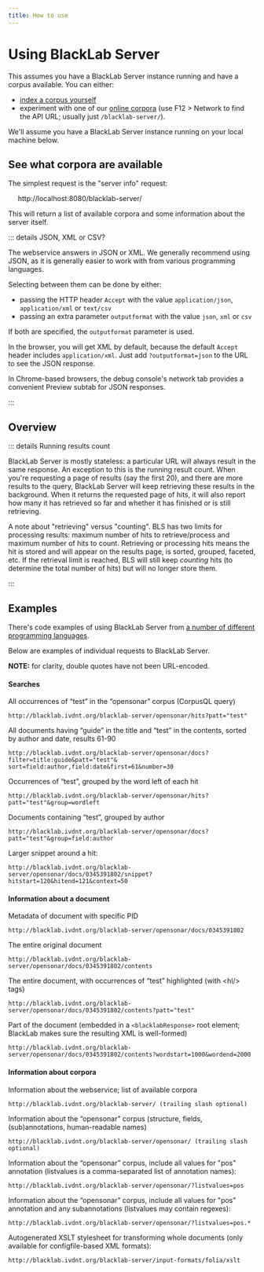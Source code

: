 ```yaml
---
title: How to use
---
```

# Using BlackLab Server

This assumes you have a BlackLab Server instance running and have a corpus available. You can either:

- [index a corpus yourself](/guide/getting-started.html) 
- experiment with one of our [online corpora](/guide/#try-it-online) (use F12 > Network to find the API URL; usually just `/blacklab-server/`).

We'll assume you have a BlackLab Server instance running on your local machine below.

## See what corpora are available

The simplest request is the "server info" request:

&nbsp;&nbsp;&nbsp;&nbsp;&nbsp;http://localhost:8080/blacklab-server/

This will return a list of available corpora and some information about the server itself.

::: details JSON, XML or CSV?

The webservice answers in JSON or XML. We generally recommend using JSON, as it is generally easier to work with from various programming languages.

Selecting between them can be done by either:

- passing the HTTP header `Accept` with the value `application/json`, `application/xml` or `text/csv`
- passing an extra parameter `outputformat` with the value `json`, `xml` or `csv`

If both are specified, the `outputformat` parameter is used.

In the browser, you will get XML by default, because the default `Accept` header includes `application/xml`. Just add `?outputformat=json` to the URL to see the JSON response.

In Chrome-based browsers, the debug console's network tab provides a convenient Preview subtab for JSON responses. 

:::

## Overview

::: details Running results count

BlackLab Server is mostly stateless: a particular URL will always result in the same response. An exception to this is the running result count. When you're requesting a page of results (say the first 20), and there are more results to the query, BlackLab Server will keep retrieving these results in the background. When it returns the requested page of hits, it will also report how many it has retrieved so far and whether it has finished or is still retrieving.

A note about "retrieving" versus "counting". BLS has two limits for processing results: maximum number of hits to retrieve/process and maximum number of hits to count. Retrieving or processing hits means the hit is stored and will appear on the results page, is sorted, grouped, faceted, etc. If the retrieval limit is reached, BLS will still keep _counting_ hits (to determine the total number of hits) but will no longer store them.

:::

## Examples

There's code examples of using BlackLab Server from [a number of different programming languages](from-different-languages.md).

Below are examples of individual requests to BlackLab Server.

**NOTE:** for clarity, double quotes have not been URL-encoded.

#### Searches

All occurrences of “test” in the “opensonar” corpus (CorpusQL query)

    http://blacklab.ivdnt.org/blacklab-server/opensonar/hits?patt="test"

All documents having “guide” in the title and “test” in the contents, sorted by author and date, results 61-90

    http://blacklab.ivdnt.org/blacklab-server/opensonar/docs?filter=title:guide&patt="test"& sort=field:author,field:date&first=61&number=30

Occurrences of “test”, grouped by the word left of each hit

    http://blacklab.ivdnt.org/blacklab-server/opensonar/hits?patt="test"&group=wordleft

Documents containing “test”, grouped by author

    http://blacklab.ivdnt.org/blacklab-server/opensonar/docs?patt="test"&group=field:author

Larger snippet around a hit:

    http://blacklab.ivdnt.org/blacklab-server/opensonar/docs/0345391802/snippet?hitstart=120&hitend=121&context=50

#### Information about a document

Metadata of document with specific PID

    http://blacklab.ivdnt.org/blacklab-server/opensonar/docs/0345391802

The entire original document

    http://blacklab.ivdnt.org/blacklab-server/opensonar/docs/0345391802/contents

The entire document, with occurrences of “test” highlighted (with <hl/\> tags)

    http://blacklab.ivdnt.org/blacklab-server/opensonar/docs/0345391802/contents?patt="test"

Part of the document (embedded in a `<blacklabResponse>` root element; BlackLab makes sure the resulting XML is well-formed)

    http://blacklab.ivdnt.org/blacklab-server/opensonar/docs/0345391802/contents?wordstart=1000&wordend=2000


#### Information about corpora

Information about the webservice; list of available corpora

    http://blacklab.ivdnt.org/blacklab-server/ (trailing slash optional)

Information about the “opensonar” corpus (structure, fields, (sub)annotations, human-readable names)

    http://blacklab.ivdnt.org/blacklab-server/opensonar/ (trailing slash optional)

Information about the “opensonar” corpus, include all values for "pos" annotation (listvalues is a comma-separated list of annotation names):

    http://blacklab.ivdnt.org/blacklab-server/opensonar/?listvalues=pos

Information about the “opensonar” corpus, include all values for "pos" annotation and any subannotations (listvalues may contain regexes):

    http://blacklab.ivdnt.org/blacklab-server/opensonar/?listvalues=pos.*

Autogenerated XSLT stylesheet for transforming whole documents (only available for configfile-based XML formats):

    http://blacklab.ivdnt.org/blacklab-server/input-formats/folia/xslt

